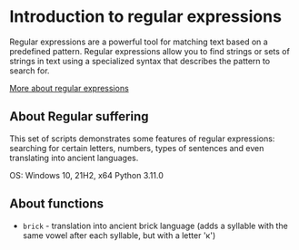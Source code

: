 # Introduction to regular expressions

Regular expressions are a powerful tool for matching text based on a predefined pattern. Regular expressions allow you to find strings or sets of strings in text using a specialized syntax that describes the pattern to search for.

[More about regular expressions](https://docs.python.org/3/library/re.html)

## About Regular suffering

This set of scripts demonstrates some features of regular expressions: searching for certain letters, numbers, types of sentences and even translating into ancient languages.

OS: Windows 10, 21H2, x64
Python 3.11.0

## About functions

+ `brick` - translation into ancient brick language (adds a syllable with the same vowel after each syllable, but with a letter 'к')
